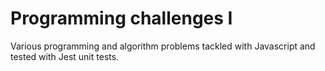 # Programming challenges I
Various programming and algorithm problems tackled with Javascript and tested with Jest unit tests.